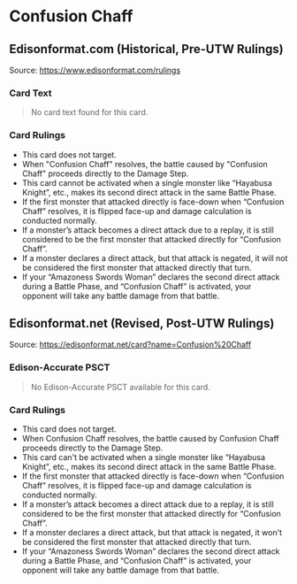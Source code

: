 # Confusion Chaff

## Edisonformat.com (Historical, Pre-UTW Rulings)

Source: https://www.edisonformat.com/rulings

### Card Text

> No card text found for this card.

### Card Rulings

*   This card does not target.
*   When "Confusion Chaff" resolves, the battle caused by "Confusion Chaff" proceeds directly to the Damage Step.
*   This card cannot be activated when a single monster like “Hayabusa Knight”, etc., makes its second direct attack in the same Battle Phase.
*   If the first monster that attacked directly is face-down when “Confusion Chaff” resolves, it is flipped face-up and damage calculation is conducted normally.
*   If a monster’s attack becomes a direct attack due to a replay, it is still considered to be the first monster that attacked directly for “Confusion Chaff”.
*   If a monster declares a direct attack, but that attack is negated, it will not be considered the first monster that attacked directly that turn.
*   If your “Amazoness Swords Woman” declares the second direct attack during a Battle Phase, and “Confusion Chaff” is activated, your opponent will take any battle damage from that battle.

## Edisonformat.net (Revised, Post-UTW Rulings)

Source: https://edisonformat.net/card?name=Confusion%20Chaff

### Edison-Accurate PSCT

> No Edison-Accurate PSCT available for this card.

### Card Rulings

*   This card does not target.
*   When Confusion Chaff resolves, the battle caused by Confusion Chaff proceeds directly to the Damage Step.
*   This card can't be activated when a single monster like “Hayabusa Knight”, etc., makes its second direct attack in the same Battle Phase.
*   If the first monster that attacked directly is face-down when “Confusion Chaff” resolves, it is flipped face-up and damage calculation is conducted normally.
*   If a monster’s attack becomes a direct attack due to a replay, it is still considered to be the first monster that attacked directly for “Confusion Chaff”.
*   If a monster declares a direct attack, but that attack is negated, it won't be considered the first monster that attacked directly that turn.
*   If your “Amazoness Swords Woman” declares the second direct attack during a Battle Phase, and “Confusion Chaff” is activated, your opponent will take any battle damage from that battle.
            